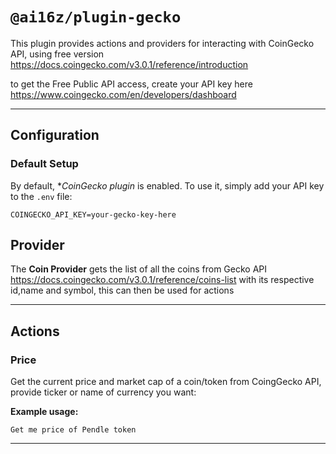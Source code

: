 # `@ai16z/plugin-gecko`

This plugin provides actions and providers for interacting with CoinGecko API, using free version
https://docs.coingecko.com/v3.0.1/reference/introduction

to get the Free Public API access, create your API key here
https://www.coingecko.com/en/developers/dashboard

---

## Configuration

### Default Setup

By default, \*_CoinGecko plugin_ is enabled. To use it, simply add your API key to the `.env` file:

```env
COINGECKO_API_KEY=your-gecko-key-here
```

## Provider

The **Coin Provider** gets the list of all the coins from Gecko API
https://docs.coingecko.com/v3.0.1/reference/coins-list
with its respective id,name and symbol, this can then be used for actions

---

## Actions

### Price

Get the current price and market cap of a coin/token from CoingGecko API, provide ticker or name of currency you want:

**Example usage:**

```env
Get me price of Pendle token
```

---

